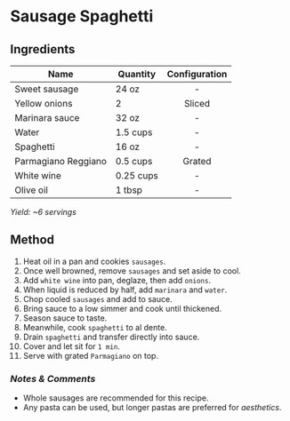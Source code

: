 # Sausage Spaghetti

## Ingredients

| Name                | Quantity  | Configuration |
| ------------------- | --------- | :-----------: |
| Sweet sausage       | 24 oz     |       -       |
| Yellow onions       | 2         |    Sliced     |
| Marinara sauce      | 32 oz     |       -       |
| Water               | 1.5 cups  |       -       |
| Spaghetti           | 16 oz     |       -       |
| Parmagiano Reggiano | 0.5 cups  |    Grated     |
| White wine          | 0.25 cups |       -       |
| Olive oil           | 1 tbsp    |       -       |

_Yield: ~6 servings_

## Method

1. Heat oil in a pan and cookies `sausages`.
1. Once well browned, remove `sausages` and set aside to cool.
1. Add `white wine` into pan, deglaze, then add `onions`.
1. When liquid is reduced by half, add `marinara` and `water`.
1. Chop cooled `sausages` and add to sauce.
1. Bring sauce to a low simmer and cook until thickened.
1. Season sauce to taste.
1. Meanwhile, cook `spaghetti` to al dente.
1. Drain `spaghetti` and transfer directly into sauce.
1. Cover and let sit for `1 min`.
1. Serve with grated `Parmagiano` on top.

### _Notes & Comments_

- Whole sausages are recommended for this recipe.
- Any pasta can be used, but longer pastas are preferred for _aesthetics_.
